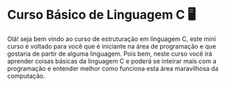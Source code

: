 # Curso Básico de Linguagem C :desktop_computer:

Olá! seja bem vindo ao curso de estruturação em linguagem C, este mini curso é voltado para você que é iniciante na área de programação e que gostaria de partir de alguma linguagem. Pois bem, neste curso você irá aprender coisas básicas da linguagem C e poderá se inteirar mais com a programação e entender melhor como funciona esta área maravilhosa da computação.
